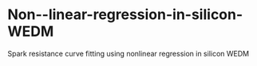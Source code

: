 # Non--linear-regression-in-silicon-WEDM
Spark resistance curve fitting using nonlinear regression  in silicon WEDM
